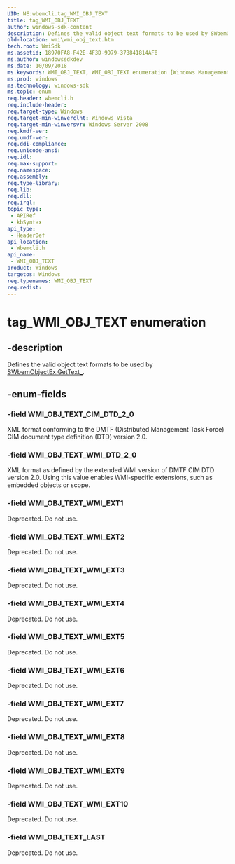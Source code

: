 ```yaml
---
UID: NE:wbemcli.tag_WMI_OBJ_TEXT
title: tag_WMI_OBJ_TEXT
author: windows-sdk-content
description: Defines the valid object text formats to be used by SWbemObjectEx.GetText_.
old-location: wmi\wmi_obj_text.htm
tech.root: WmiSdk
ms.assetid: 18970FA8-F42E-4F3D-9D79-37B841814AF8
ms.author: windowssdkdev
ms.date: 10/09/2018
ms.keywords: WMI_OBJ_TEXT, WMI_OBJ_TEXT enumeration [Windows Management Instrumentation], WMI_OBJ_TEXT_CIM_DTD_2_0, WMI_OBJ_TEXT_LAST, WMI_OBJ_TEXT_WMI_DTD_2_0, WMI_OBJ_TEXT_WMI_EXT1, WMI_OBJ_TEXT_WMI_EXT10, WMI_OBJ_TEXT_WMI_EXT2, WMI_OBJ_TEXT_WMI_EXT3, WMI_OBJ_TEXT_WMI_EXT4, WMI_OBJ_TEXT_WMI_EXT5, WMI_OBJ_TEXT_WMI_EXT6, WMI_OBJ_TEXT_WMI_EXT7, WMI_OBJ_TEXT_WMI_EXT8, WMI_OBJ_TEXT_WMI_EXT9, tag_WMI_OBJ_TEXT, wbemcli/WMI_OBJ_TEXT, wbemcli/WMI_OBJ_TEXT_CIM_DTD_2_0, wbemcli/WMI_OBJ_TEXT_LAST, wbemcli/WMI_OBJ_TEXT_WMI_DTD_2_0, wbemcli/WMI_OBJ_TEXT_WMI_EXT1, wbemcli/WMI_OBJ_TEXT_WMI_EXT10, wbemcli/WMI_OBJ_TEXT_WMI_EXT2, wbemcli/WMI_OBJ_TEXT_WMI_EXT3, wbemcli/WMI_OBJ_TEXT_WMI_EXT4, wbemcli/WMI_OBJ_TEXT_WMI_EXT5, wbemcli/WMI_OBJ_TEXT_WMI_EXT6, wbemcli/WMI_OBJ_TEXT_WMI_EXT7, wbemcli/WMI_OBJ_TEXT_WMI_EXT8, wbemcli/WMI_OBJ_TEXT_WMI_EXT9, wmi.wmi_obj_text
ms.prod: windows
ms.technology: windows-sdk
ms.topic: enum
req.header: wbemcli.h
req.include-header: 
req.target-type: Windows
req.target-min-winverclnt: Windows Vista
req.target-min-winversvr: Windows Server 2008
req.kmdf-ver: 
req.umdf-ver: 
req.ddi-compliance: 
req.unicode-ansi: 
req.idl: 
req.max-support: 
req.namespace: 
req.assembly: 
req.type-library: 
req.lib: 
req.dll: 
req.irql: 
topic_type:
 - APIRef
 - kbSyntax
api_type:
 - HeaderDef
api_location:
 - Wbemcli.h
api_name:
 - WMI_OBJ_TEXT
product: Windows
targetos: Windows
req.typenames: WMI_OBJ_TEXT
req.redist: 
---
```


# tag_WMI_OBJ_TEXT enumeration


## -description


Defines the valid object text formats to be used by 
<a href="https://msdn.microsoft.com/98961d94-8360-4ed7-b1b1-20b4fca45d45">SWbemObjectEx.GetText_</a>.


## -enum-fields




### -field WMI_OBJ_TEXT_CIM_DTD_2_0

XML format conforming to the DMTF (Distributed Management Task Force) CIM document type definition (DTD) version 2.0.


### -field WMI_OBJ_TEXT_WMI_DTD_2_0

XML format as defined by the extended WMI version of DMTF CIM DTD version 2.0. Using this value enables WMI-specific extensions, such as embedded objects or scope.


### -field WMI_OBJ_TEXT_WMI_EXT1

Deprecated. Do not use.


### -field WMI_OBJ_TEXT_WMI_EXT2

Deprecated. Do not use.


### -field WMI_OBJ_TEXT_WMI_EXT3

Deprecated. Do not use.


### -field WMI_OBJ_TEXT_WMI_EXT4

Deprecated. Do not use.


### -field WMI_OBJ_TEXT_WMI_EXT5

Deprecated. Do not use.


### -field WMI_OBJ_TEXT_WMI_EXT6

Deprecated. Do not use.


### -field WMI_OBJ_TEXT_WMI_EXT7

Deprecated. Do not use.


### -field WMI_OBJ_TEXT_WMI_EXT8

Deprecated. Do not use.


### -field WMI_OBJ_TEXT_WMI_EXT9

Deprecated. Do not use.


### -field WMI_OBJ_TEXT_WMI_EXT10

Deprecated. Do not use.


### -field WMI_OBJ_TEXT_LAST

Deprecated. Do not use.

